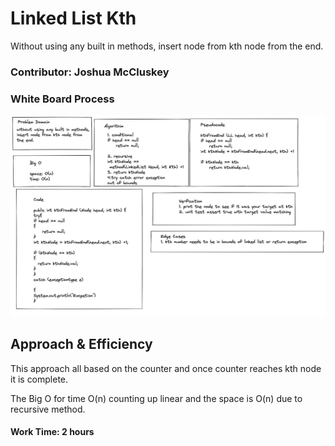 # Linked List Kth

Without using any built in methods,
insert node from kth node from
the end.
### Contributor: Joshua McCluskey

### White Board Process

![Whiteboard linked list kth method](img/linked-list-kth.png)

## Approach & Efficiency

This approach all based on the counter and once counter reaches kth node it is complete.

The Big O for time O(n) counting up linear  and the space is O(n) due to recursive method.

#### Work Time: 2 hours

